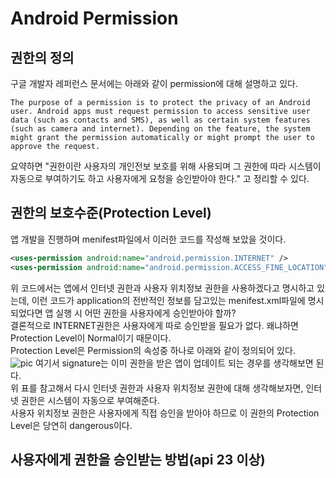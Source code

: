 **Android Permission**
=====================
## 권한의 정의
구글 개발자 레퍼런스 문서에는 아래와 같이 permission에 대해 설명하고 있다.
```
The purpose of a permission is to protect the privacy of an Android user. Android apps must request permission to access sensitive user data (such as contacts and SMS), as well as certain system features (such as camera and internet). Depending on the feature, the system might grant the permission automatically or might prompt the user to approve the request.
```
요약하면 "권한이란 사용자의 개인전보 보호를 위해 사용되며 그 권한에 따라 시스템이 자동으로 부여하기도 하고 사용자에게 요청을 승인받아야 한다." 고 정리할 수 있다.   
## 권한의 보호수준(Protection Level)
앱 개발을 진행하며 menifest파일에서 이러한 코드를 작성해 보았을 것이다.
```xml
<uses-permission android:name="android.permission.INTERNET" />
<uses-permission android:name="android.permission.ACCESS_FINE_LOCATION" />
```
위 코드에서는 앱에서 인터넷 권한과 사용자 위치정보 권한을 사용하겠다고 명시하고 있는데, 이런 코드가 application의 전반적인 정보를 담고있는 menifest.xml파일에 명시되었다면 앱 실행 시 어떤 권한을 사용자에게 승인받아야 할까?   
결론적으로 INTERNET권한은 사용자에게 따로 승인받을 필요가 없다. 왜냐하면 Protection Level이 Normal이기 때문이다.   
Protection Level은 Permission의 속성중 하나로 아래와 같이 정의되어 있다.   
![pic](https://img1.daumcdn.net/thumb/R1280x0/?scode=mtistory2&fname=https%3A%2F%2Fblog.kakaocdn.net%2Fdn%2FbC3ECK%2FbtqCUx0RsEG%2FLt2MwUpvkx53hi6P2EbcAk%2Fimg.png)
여기서 signature는 이미 권한을 받은 앱이 업데이트 되는 경우를 생각해보면 된다.   
위 표를 참고해서 다시 인터넷 권한과 사용자 위치정보 권한에 대해 생각해보자면, 인터넷 권한은 시스템이 자동으로 부여해준다.   
사용자 위치정보 권한은 사용자에게 직접 승인을 받아야 하므로 이 권한의 Protection Level은 당연히 dangerous이다.
## 사용자에게 권한을 승인받는 방법(api 23 이상)
